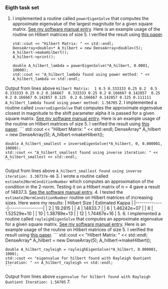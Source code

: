 ### Eigth task set

1. I implemented a routine called `powerEigenSolve` that computes the approximate eigenvalue of the largest magnitude for a given square matrix. [See my software manual entry](../software_manual/powerEigenSolve.md). Here is an example usage of the routine on Hilbert matrices of size 5. I verified the result using [this paper](https://www.jstor.org/stable/2003247?seq=3#metadata_info_tab_contents).
    ```
    std::cout << "Hilbert Matrix: " << std::endl;
    DenseArray<double>* A_hilbert = new DenseArray<double>(5);
    A_hilbert->makeHilbert();
    A_hilbert->print();

    double A_hilbert_lambda = powerEigenSolve(*A_hilbert, 0.0001, 10000);
    std::cout << "A_hilbert_lambda found using power method: " << A_hilbert_lambda << std::endl;
    ```
Output from lines above
    ```
    Hilbert Matrix: 
    1 0.5 0.333333 0.25 0.2 
    0.5 0.333333 0.25 0.2 0.166667 
    0.333333 0.25 0.2 0.166667 0.142857 
    0.25 0.2 0.166667 0.142857 0.125 
    0.2 0.166667 0.142857 0.125 0.111111 
    A_hilbert_lambda found using power method: 1.56705
    ```
2. I implemented a routine called `inverseEigenSolve` that computes the approximate eigenvalue closest in magnitude to the shift parameter alpha it is passed for a given square matrix. [See my software manual entry](../software_manual/inverseEigenSolve.md). Here is an example usage of the routine on Hilbert matrices of size 5. I verified the result using [this paper](https://www.jstor.org/stable/2003247?seq=3#metadata_info_tab_contents).
    ```
    std::cout << "Hilbert Matrix: " << std::endl;
    DenseArray<double>* A_hilbert = new DenseArray<double>(5);
    A_hilbert->makeHilbert();

    double A_hilbert_smallest = inverseEigenSolve(*A_hilbert, 0, 0.000001, 10000);
    std::cout << "A_hilbert_smallest found using inverse iteration: " << A_hilbert_smallest << std::endl;
    ```
Output from lines above
    ```
    A_hilbert_smallest found using inverse iteration: 3.30737e-06
    ```
3. I wrote a routine called `estimate2NormConditionNumber` which computes an approximation of the condition in the 2-norm. Testing it on a Hilbert matrix of n = 4 gave a result of 14837.3. [See the software manual entry](../software_manual/estimate2NormConditionNumber.md).
4. I tested the `estimate2NormConditionNumber` routine on Hilbert matrices of increasing sizes. Here were my results:
| Hilbert Size | Estimated Kappa |
|--------------|-----------------|
| 2            | 19.2815         |
| 4            | 14833.7         |
| 6            | 1.46242e+07     |
| 8            | 1.52529e+10     |
| 10           | 1.38789e+13     |
| 12           | 1.74467e+16     |
5. 
6. I implemented a routine called `rayleighEigenSolve` that computes an approximate eigenvalue for a given square matrix. [See my software manual entry](../software_manual/rayleighEigenSolve.md). Here is an example usage of the routine on Hilbert matrices of size 5. I verified the result using [this paper](https://www.jstor.org/stable/2003247?seq=3#metadata_info_tab_contents).
    ```
    std::cout << "Hilbert Matrix: " << std::endl;
    DenseArray<double>* A_hilbert = new DenseArray<double>(5);
    A_hilbert->makeHilbert();

    double A_hilbert_rayleigh = rayleighEigenSolve(*A_hilbert, 0.000001, 1000);
    std::cout << "eigenvalue for hilbert found with Rayleigh Quotient Iteration: " << A_hilbert_rayleigh << std::endl;
    ```
Output from lines above
    ```
    eigenvalue for hilbert found with Rayleigh Quotient Iteration: 1.56705
    ```
7. 
